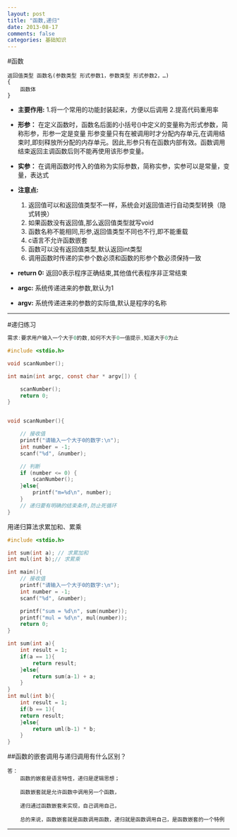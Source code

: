 ```yaml
---
layout: post
title: "函数,递归"
date: 2013-08-17
comments: false
categories: 基础知识
---
```



#函数
```
返回值类型 函数名(参数类型 形式参数1，参数类型 形式参数2，…)
{
    函数体
}
```
* **主要作用:**
1.将一个常用的功能封装起来，方便以后调用
2.提高代码重用率

* **形参：** 在定义函数时，函数名后面的小括号()中定义的变量称为形式参数，简称形参，形参一定是变量
形参变量只有在被调用时才分配内存单元,在调用结束时,即刻释放所分配的内存单元。因此,形参只有在函数内部有效。函数调用结束返回主调函数后则不能再使用该形参变量。
* **实参：** 在调用函数时传入的值称为实际参数，简称实参，实参可以是常量，变量，表达式
* **注意点:**
	1) 返回值可以和返回值类型不一样，系统会对返回值进行自动类型转换（隐式转换）
	2) 如果函数没有返回值,那么返回值类型就写void
	3) 函数名称不能相同,形参,返回值类型不同也不行,即不能重载
	4) c语言不允许函数嵌套
	5) 函数可以没有返回值类型,默认返回int类型
	6) 调用函数时传递的实参个数必须和函数的形参个数必须保持一致

* **return 0:** 返回0表示程序正确结束,其他值代表程序非正常结束
* **argc:** 系统传递进来的参数,默认为1
* **argv:** 系统传递进来的参数的实际值,默认是程序的名称

---
#递归练习

```c
需求:要求用户输入一个大于0的数,如何不大于0一值提示,知道大于0为止

#include <stdio.h>

void scanNumber();

int main(int argc, const char * argv[]) {

    scanNumber();
    return 0;
}


void scanNumber(){

	// 接收值
    printf("请输入一个大于0的数字:\n");
    int number = -1;
    scanf("%d", &number);

    // 判断
    if (number <= 0) {
        scanNumber();
    }else{
        printf("m=%d\n", number);
    }
    // 递归要有明确的结束条件,防止死循环
}
```
用递归算法求累加和、累乘

```c
#include <stdio.h>

int sum(int a); // 求累加和
int mul(int b);// 求累乘

int main(){
	// 接收值
    printf("请输入一个大于0的数字:\n");
    int number = -1;
    scanf("%d", &number);

	printf("sum = %d\n", sum(number));
	printf("mul = %d\n", mul(number));
	return 0;
}

int sum(int a){
	int result = 1;
	if(a == 1){
		return result;
	}else{
		return sum(a-1) + a;
	}
}
int mul(int b){
	int result = 1;
	if(b == 1){
	return result;
	}else{
		return uml(b-1) * b;
	}
}

```



##函数的嵌套调用与递归调用有什么区别？
```
答：
    函数的嵌套是语言特性，递归是逻辑思想；

    函数嵌套就是允许函数中调用另一个函数，

    递归通过函数嵌套来实现，自己调用自己，

    总的来说，函数嵌套就是函数调用函数，递归就是函数调用自己，是函数嵌套的一个特例
```

---
